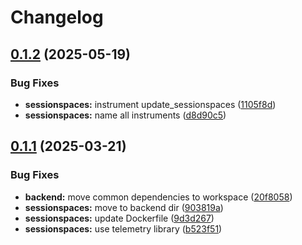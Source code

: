 # Changelog

## [0.1.2](https://github.com/DiamondLightSource/workflows/compare/sessionspaces@v0.1.1...sessionspaces@v0.1.2) (2025-05-19)


### Bug Fixes

* **sessionspaces:** instrument update_sessionspaces ([1105f8d](https://github.com/DiamondLightSource/workflows/commit/1105f8da9a5a0d15fc40c6c6a2931816e01d365c))
* **sessionspaces:** name all instruments ([d8d90c5](https://github.com/DiamondLightSource/workflows/commit/d8d90c512ccc286676f290203a185bb93e69e8e1))

## [0.1.1](https://github.com/DiamondLightSource/workflows/compare/sessionspaces@v0.1.0...sessionspaces@v0.1.1) (2025-03-21)


### Bug Fixes

* **backend:** move common dependencies to workspace ([20f8058](https://github.com/DiamondLightSource/workflows/commit/20f8058d311c12a7f4582f2833f5944a697bb1a5))
* **sessionspaces:** move to backend dir ([903819a](https://github.com/DiamondLightSource/workflows/commit/903819ad185a543a681d6238accd70f0682b6827))
* **sessionspaces:** update Dockerfile ([9d3d267](https://github.com/DiamondLightSource/workflows/commit/9d3d267d5f3faf884ea6db5a112fcacb480f8833))
* **sessionspaces:** use telemetry library ([b523f51](https://github.com/DiamondLightSource/workflows/commit/b523f5175212720ec8ed46ab43fe66cb9b6da55f))
